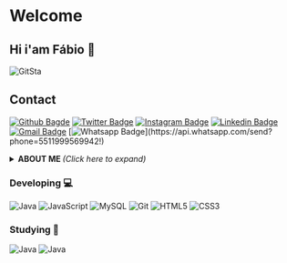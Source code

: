 # Welcome

## Hi i'am Fábio 👋


![GitSta](https://github-readme-stats.vercel.app/api?username=Fabiopmfilho&show_icons=true&title_color=fff&icon_color=79ff97&text_color=9f9f9f&bg_color=151515)


## Contact
[![Github Bagde](https://img.shields.io/badge/-Github-000?style=flat-square&logo=Github&logoColor=white&link=link_do_seu_perfil_no_github)](https://github.com/Fabiopmfilho)
[![Twitter Badge](https://img.shields.io/twitter/follow/Kathur_?label=%40Kathur_&style=social)](https://twitter.com/Kathur_)
[![Instagram Badge](https://img.shields.io/badge/-Instagram-a43b9d?style=flat-square&logo=Instagram&logoColor=white&link=https://www.instagram.com/jhonuss_/)](https://www.instagram.com/fk_fabio/)
[![Linkedin Badge](https://img.shields.io/badge/-Linkedin-blue?style=flat-square&logo=Linkedin&logoColor=white&link=https://www.linkedin.com/in/jhonatan-nuss/)](https://www.linkedin.com/in/f%C3%A1bio-filho-ab2a65137/)
[![Gmail Badge](https://img.shields.io/badge/-Gmail-c14438?style=flat-square&logo=Gmail&logoColor=white&link=mailto:fabiopmfilho@gmail.com)](fabiopmfilho@gmail.com)
[![Whatsapp Badge](https://img.shields.io/badge/-Whatsapp-4CA143?style=flat-square&labelColor=4CA143&logo=whatsapp&logoColor=white&link=https://api.whatsapp.com/send?phone=5522988498559!)](https://api.whatsapp.com/send?phone=5511999569942!)

<details>
<summary> <b> ABOUT ME </b> <i>(Click here to expand)</i> </summary>
  
### 📖 About me

Well, I am currently studying Systems Analysis and Development and I have also acquired knowledge through several courses, looking for my evolution day after day to become a recognized and reliable professional in the market.

</details>

###  Developing 💻 
![Java](https://img.shields.io/badge/-Java-E42D2C?style=flat-square&logo=java&logoColor=white)
![JavaScript](https://img.shields.io/badge/-JavaScript-F7B93E?style=flat-square&logo=javascript&logoColor=fff)
![MySQL](https://img.shields.io/badge/-MySQL-00758F?style=flat-square&logo=mysql&logoColor=white)
![Git](https://img.shields.io/badge/-Git-F05032?style=flat-square&logo=git&logoColor=white)
![HTML5](https://img.shields.io/badge/-HTML5-E34F26?style=flat-square&logo=html5&logoColor=white)
![CSS3](https://img.shields.io/badge/-CSS3-549FDE?style=flat-square&logo=css3&logoColor=white)


### Studying 📖
![Java](https://img.shields.io/badge/-Java-E42D2C?style=flat-square&logo=java&logoColor=white)
![Java](https://img.shields.io/badge/-C_Sharp-4B0082?style=flat-square&logo=C-Sharp&logoColor=white)





<!--
**Fabiopmfilho/Fabiopmfilho** is a ✨ _special_ ✨ repository because its `README.md` (this file) appears on your GitHub profile.

Here are some ideas to get you started:

- 🔭 I’m currently working on ...
- 🌱 I’m currently learning ...
- 👯 I’m looking to collaborate on ...
- 🤔 I’m looking for help with ...
- 💬 Ask me about ...
- 📫 How to reach me: ...
- 😄 Pronouns: ...
- ⚡ Fun fact: ...
-->
